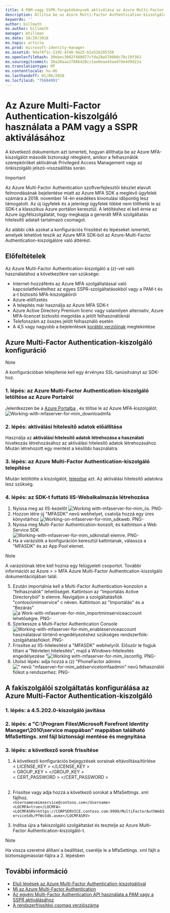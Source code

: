 ```yaml
---
title: A PAM-vagy SSPR-forgatókönyvek aktiválása az Azure Multi-Factor Authentication-kiszolgáló használatával | Microsoft Docs
description: Állítsa be az Azure Multi-Factor Authentication-kiszolgálót második biztonsági rétegként, amikor a felhasználók Privileged Access Management és az önkiszolgáló jelszó-visszaállítási szolgáltatásban aktiválják a szerepköröket.
keywords: ''
author: billmath
ms.author: billmath
manager: mtillman
ms.date: 10/29/2018
ms.topic: article
ms.prod: microsoft-identity-manager
ms.assetid: 94a74f1c-2192-4748-9a25-62a526295338
ms.openlocfilehash: 39ebec3002f488077cfda28a5780b0c78c19f363
ms.sourcegitcommit: 28a20aaa1f08b428cc1ae0eae43ae47de4d9d22a
ms.translationtype: MT
ms.contentlocale: hu-HU
ms.lasthandoff: 01/06/2020
ms.locfileid: "75684091"
---
```

# <a name="use-azure-multi-factor-authentication-server-to-activate-pam-or-sspr"></a>Az Azure Multi-Factor Authentication-kiszolgáló használata a PAM vagy a SSPR aktiválásához
A következő dokumentum azt ismerteti, hogyan állíthatja be az Azure MFA-kiszolgálót második biztonsági rétegként, amikor a felhasználók szerepköröket aktiválnak Privileged Access Management vagy az önkiszolgáló jelszó-visszaállítás során.

> [!IMPORTANT]
> Az Azure Multi-Factor Authentication szoftverfejlesztői készlet elavult felmondásának bejelentése miatt az Azure MFA SDK a meglévő ügyfelek számára a 2018. november 14-én esedékes kivonulási időpontig lesz támogatott. Az új ügyfelek és a jelenlegi ügyfelek többé nem tölthetik le az SDK-t a klasszikus Azure portálon keresztül. A letöltéshez el kell érnie az Azure ügyfélszolgálatát, hogy megkapja a generált MFA szolgáltatás hitelesítő adatait tartalmazó csomagot.

Az alábbi cikk azokat a konfigurációs frissítést és lépéseket ismerteti, amelyek lehetővé teszik az Azure MFA SDK-ból az Azure-Multi-Factor Authentication-kiszolgálóre való áttérést.

## <a name="prerequisites"></a>Előfeltételek

Az Azure Multi-Factor Authentication-kiszolgáló a (z)-vel való használatához a következőkre van szüksége:

- Internet-hozzáférés az Azure MFA szolgáltatással való kapcsolatfelvételhez az egyes SSPR-szolgáltatásokból vagy a PAM-t és a-t biztosító MFA-kiszolgálóról
- Azure-előfizetés
- A telepítés már használja az Azure MFA SDK-t
- Azure Active Directory Premium licenc vagy valamilyen alternatív, Azure MFA-licencet biztosító megoldás a jelölt felhasználóknál
- Telefonszám az összes jelölt felhasználó esetén
- A 4,5 vagy nagyobb a bejelentések [korábbi verzióinak](./reference/version-history.md) megtekintése

## <a name="azure-multi-factor-authentication-server-configuration"></a>Azure Multi-Factor Authentication-kiszolgáló konfiguráció 
> [!NOTE] 
> A konfigurációban telepítenie kell egy érvényes SSL-tanúsítványt az SDK-hoz. 

### <a name="step-1-download-azure-multi-factor-authentication-server-from-the-azure-portal"></a>1\. lépés: az Azure Multi-Factor Authentication-kiszolgáló letöltése az Azure Portalról 
Jelentkezzen be a [Azure Portalba](https://portal.azure.com/) , és töltse le az Azure MFA-kiszolgálót.
![Working-with-mfaserver-for-mim_downloadmfa](media/working-with-mfaserver-for-mim/working-with-mfaserver-for-mim_downloadmfa.PNG)

### <a name="step-2-generate-activation-credentials"></a>2\. lépés: aktiválási hitelesítő adatok előállítása
Használja az **aktiválási hitelesítő adatok létrehozása a használati** hivatkozás létrehozásához az aktiválási hitelesítő adatok létrehozásához. Miután létrehozott egy mentést a későbbi használatra.

### <a name="step-3-install-the-azure-multi-factor-authentication-server"></a>3\. lépés: az Azure Multi-Factor Authentication-kiszolgáló telepítése
Miután letöltötte a kiszolgálót, [telepítse](https://docs.microsoft.com/azure/active-directory/authentication/howto-mfaserver-deploy#install-and-configure-the-mfa-server) azt.  Az aktiválási hitelesítő adatokra lesz szükség. 

### <a name="step-4-create-your-iis-web-application-that-will-host-the-sdk"></a>4\. lépés: az SDK-t futtató IIS-Webalkalmazás létrehozása
1. Nyissa meg az IIS-kezelőt ![Working with-mfaserver-for-mim_iis. PNG-](media/working-with-mfaserver-for-mim/working-with-mfaserver-for-mim_iis.PNG)
2.  Hozzon létre új "MFASDK" nevű webhelyet, csatolja hozzá egy üres könyvtárhoz ![Working-on-mfaserver-for-mim_sdkweb. PNG-](media/working-with-mfaserver-for-mim/working-with-mfaserver-for-mim_sdkweb.PNG)
3. Nyissa meg Multi-Factor Authentication-konzolt, és kattintson a Web Service SDK ![Working-with-mfaserver-for-mim_sdkinstall elemre. PNG-](media/working-with-mfaserver-for-mim/working-with-mfaserver-for-mim_sdkinstall.PNG)
4. Ha a varázslók a konfiguráción keresztül kattintanak, válassza a "MFASDK" és az App Pool elemet.

> [!NOTE] 
> A varázslónak létre kell hoznia egy felügyeleti csoportot. További információt az Azure > > MFA Azure Multi-Factor Authentication-kiszolgáló dokumentációjában talál.

5. Ezután importálnia kell a Multi-Factor Authentication-konzolon a "felhasználók" lehetőséget. Kattintson az "Importálás Active Directoryból" b elemre. Navigáljon a szolgáltatásfiók "contoso\mimservice" c néven. Kattintson az "Importálás" és a "Bezárás" ![a Work-with-mfaserver-for-mim_importmimserviceaccount lehetőségre. PNG-](media/working-with-mfaserver-for-mim/working-with-mfaserver-for-mim_importmimserviceaccount.PNG) 
6. Szerkessze a Multi-Factor Authentication Console ![Working-with-mfaserver-for-mim_enableserviceaccount használatával történő engedélyezéshez szükséges rendszerfiók-szolgáltatásfiókot. PNG-](media/working-with-mfaserver-for-mim/working-with-mfaserver-for-mim_enableserviceaccount.PNG)
7. Frissítse az IIS-hitelesítést a "MFASDK" webhelyről. Először le fogjuk tiltani a "Névtelen hitelesítés", majd a Windows-hitelesítés engedélyezése "![Working with-mfaserver-for-mim_iisconfig. PNG-](media/working-with-mfaserver-for-mim/working-with-mfaserver-for-mim_iisconfig.PNG)
8. Utolsó lépés: adja hozzá a (z) "PhoneFactor admins ![" nevű "mfaserver-for-mim_addservicetomfaadmin" nevű felhasználói fiókot a rendszerhez. PNG-](media/working-with-mfaserver-for-mim/working-with-mfaserver-for-mim_addservicetomfaadmin.PNG)

## <a name="configuring-the-mim-service-for-azure-multi-factor-authentication-server"></a>A fakiszolgálói szolgáltatás konfigurálása az Azure Multi-Factor Authentication-kiszolgáló 

### <a name="step-1-patch-server-to-452020"></a>1\. lépés: a 4.5.202.0-kiszolgáló javítása
 
### <a name="step-2-backup-and-open-the-mfasettingsxml-located-in-the-cprogram-filesmicrosoft-forefront-identity-manager2010service"></a>2\. lépés: a "C:\Program Files\Microsoft Forefront Identity Manager\2010\service mappában" mappában található MfaSettings. xml fájl biztonsági mentése és megnyitása

### <a name="step-3-update-the-following-lines"></a>3\. lépés: a következő sorok frissítése
1. A következő konfigurációs bejegyzések sorainak eltávolítása/törlése <br>
< LICENSE_KEY > </LICENSE_KEY ><br>
< GROUP_KEY > </GROUP_KEY ><br>
< CERT_PASSWORD > </CERT_PASSWORD ><br>
<CertFilePath></CertFilePath><br>

2. Frissítse vagy adja hozzá a következő sorokat a MfaSettings. xml fájlhoz. <br>
`<Username>mimservice@contoso.com</Username>` <br>
`<LOCMFA>true</LOCMFA>`<br>
`<LOCMFASRV>https://CORPSERVICE.contoso.com:9999/MultiFactorAuthWebServiceSdk/PfWsSdk.asmx</LOCMFASRV>`

3. Indítsa újra a fakiszolgáló szolgáltatást és tesztelje az Azure Multi-Factor Authentication-kiszolgáló-t.

> [!NOTE] 
> Ha vissza szeretné állítani a beállítást, cserélje le a MfaSettings. xml fájlt a biztonságimásolat-fájlra a 2. lépésben


## <a name="see-also"></a>További információ

-    [Első lépések az Azure Multi-Factor Authentication-kiszolgálóval](https://docs.microsoft.com/azure/active-directory/authentication/howto-mfaserver-deploy)
- [Mi az Azure Multi-Factor Authentication](https://docs.microsoft.com/azure/multi-factor-authentication/multi-factor-authentication)
- [Az egyéni Multi-Factor Authentication API használata a PAM vagy a SSPR aktiválásához](Working-with-custommfaserver-for-mim.md)
- [A rendszerfrissítési csomag verziószáma](./reference/version-history.md)
